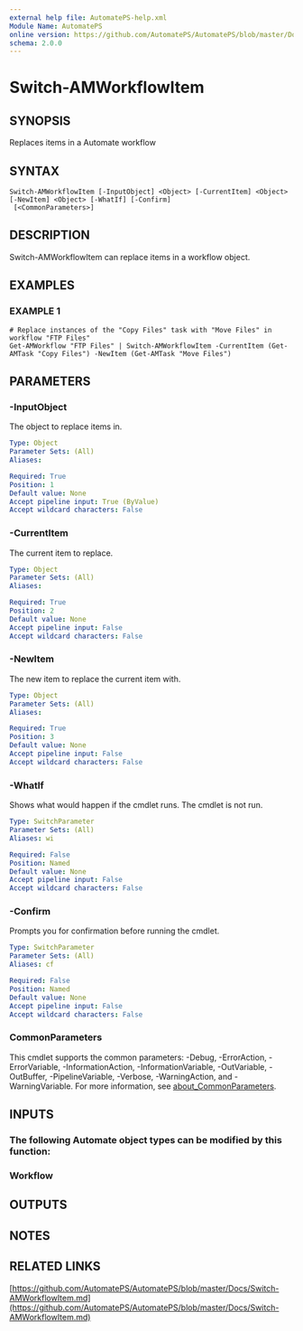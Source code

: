 ```yaml
---
external help file: AutomatePS-help.xml
Module Name: AutomatePS
online version: https://github.com/AutomatePS/AutomatePS/blob/master/Docs/Switch-AMWorkflowItem.md
schema: 2.0.0
---
```


# Switch-AMWorkflowItem

## SYNOPSIS
Replaces items in a Automate workflow

## SYNTAX

```
Switch-AMWorkflowItem [-InputObject] <Object> [-CurrentItem] <Object> [-NewItem] <Object> [-WhatIf] [-Confirm]
 [<CommonParameters>]
```

## DESCRIPTION
Switch-AMWorkflowItem can replace items in a workflow object.

## EXAMPLES

### EXAMPLE 1
```
# Replace instances of the "Copy Files" task with "Move Files" in workflow "FTP Files"
Get-AMWorkflow "FTP Files" | Switch-AMWorkflowItem -CurrentItem (Get-AMTask "Copy Files") -NewItem (Get-AMTask "Move Files")
```

## PARAMETERS

### -InputObject
The object to replace items in.

```yaml
Type: Object
Parameter Sets: (All)
Aliases:

Required: True
Position: 1
Default value: None
Accept pipeline input: True (ByValue)
Accept wildcard characters: False
```

### -CurrentItem
The current item to replace.

```yaml
Type: Object
Parameter Sets: (All)
Aliases:

Required: True
Position: 2
Default value: None
Accept pipeline input: False
Accept wildcard characters: False
```

### -NewItem
The new item to replace the current item with.

```yaml
Type: Object
Parameter Sets: (All)
Aliases:

Required: True
Position: 3
Default value: None
Accept pipeline input: False
Accept wildcard characters: False
```

### -WhatIf
Shows what would happen if the cmdlet runs.
The cmdlet is not run.

```yaml
Type: SwitchParameter
Parameter Sets: (All)
Aliases: wi

Required: False
Position: Named
Default value: None
Accept pipeline input: False
Accept wildcard characters: False
```

### -Confirm
Prompts you for confirmation before running the cmdlet.

```yaml
Type: SwitchParameter
Parameter Sets: (All)
Aliases: cf

Required: False
Position: Named
Default value: None
Accept pipeline input: False
Accept wildcard characters: False
```

### CommonParameters
This cmdlet supports the common parameters: -Debug, -ErrorAction, -ErrorVariable, -InformationAction, -InformationVariable, -OutVariable, -OutBuffer, -PipelineVariable, -Verbose, -WarningAction, and -WarningVariable. For more information, see [about_CommonParameters](http://go.microsoft.com/fwlink/?LinkID=113216).

## INPUTS

### The following Automate object types can be modified by this function:
### Workflow
## OUTPUTS

## NOTES

## RELATED LINKS

[https://github.com/AutomatePS/AutomatePS/blob/master/Docs/Switch-AMWorkflowItem.md](https://github.com/AutomatePS/AutomatePS/blob/master/Docs/Switch-AMWorkflowItem.md)

